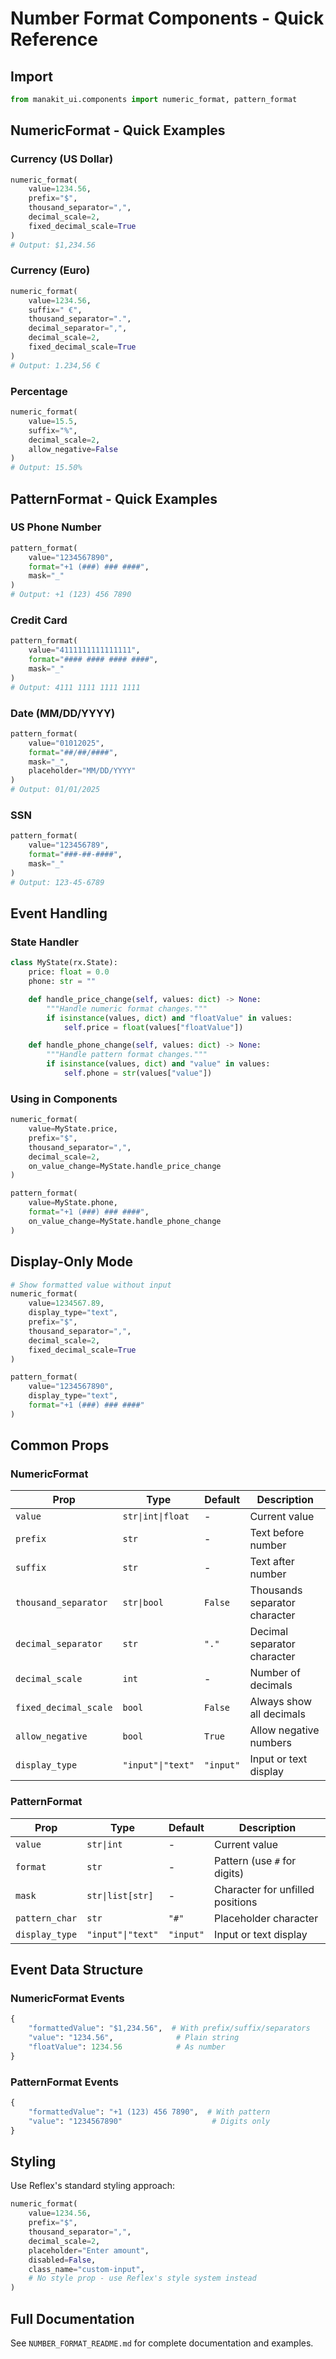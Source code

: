 # Number Format Components - Quick Reference

## Import
```python
from manakit_ui.components import numeric_format, pattern_format
```

## NumericFormat - Quick Examples

### Currency (US Dollar)
```python
numeric_format(
    value=1234.56,
    prefix="$",
    thousand_separator=",",
    decimal_scale=2,
    fixed_decimal_scale=True
)
# Output: $1,234.56
```

### Currency (Euro)
```python
numeric_format(
    value=1234.56,
    suffix=" €",
    thousand_separator=".",
    decimal_separator=",",
    decimal_scale=2,
    fixed_decimal_scale=True
)
# Output: 1.234,56 €
```

### Percentage
```python
numeric_format(
    value=15.5,
    suffix="%",
    decimal_scale=2,
    allow_negative=False
)
# Output: 15.50%
```

## PatternFormat - Quick Examples

### US Phone Number
```python
pattern_format(
    value="1234567890",
    format="+1 (###) ### ####",
    mask="_"
)
# Output: +1 (123) 456 7890
```

### Credit Card
```python
pattern_format(
    value="4111111111111111",
    format="#### #### #### ####",
    mask="_"
)
# Output: 4111 1111 1111 1111
```

### Date (MM/DD/YYYY)
```python
pattern_format(
    value="01012025",
    format="##/##/####",
    mask="_",
    placeholder="MM/DD/YYYY"
)
# Output: 01/01/2025
```

### SSN
```python
pattern_format(
    value="123456789",
    format="###-##-####",
    mask="_"
)
# Output: 123-45-6789
```

## Event Handling

### State Handler
```python
class MyState(rx.State):
    price: float = 0.0
    phone: str = ""

    def handle_price_change(self, values: dict) -> None:
        """Handle numeric format changes."""
        if isinstance(values, dict) and "floatValue" in values:
            self.price = float(values["floatValue"])

    def handle_phone_change(self, values: dict) -> None:
        """Handle pattern format changes."""
        if isinstance(values, dict) and "value" in values:
            self.phone = str(values["value"])
```

### Using in Components
```python
numeric_format(
    value=MyState.price,
    prefix="$",
    thousand_separator=",",
    decimal_scale=2,
    on_value_change=MyState.handle_price_change
)

pattern_format(
    value=MyState.phone,
    format="+1 (###) ### ####",
    on_value_change=MyState.handle_phone_change
)
```

## Display-Only Mode

```python
# Show formatted value without input
numeric_format(
    value=1234567.89,
    display_type="text",
    prefix="$",
    thousand_separator=",",
    decimal_scale=2,
    fixed_decimal_scale=True
)

pattern_format(
    value="1234567890",
    display_type="text",
    format="+1 (###) ### ####"
)
```

## Common Props

### NumericFormat
| Prop | Type | Default | Description |
|------|------|---------|-------------|
| `value` | `str\|int\|float` | - | Current value |
| `prefix` | `str` | - | Text before number |
| `suffix` | `str` | - | Text after number |
| `thousand_separator` | `str\|bool` | `False` | Thousands separator character |
| `decimal_separator` | `str` | `"."` | Decimal separator character |
| `decimal_scale` | `int` | - | Number of decimals |
| `fixed_decimal_scale` | `bool` | `False` | Always show all decimals |
| `allow_negative` | `bool` | `True` | Allow negative numbers |
| `display_type` | `"input"\|"text"` | `"input"` | Input or text display |

### PatternFormat
| Prop | Type | Default | Description |
|------|------|---------|-------------|
| `value` | `str\|int` | - | Current value |
| `format` | `str` | - | Pattern (use `#` for digits) |
| `mask` | `str\|list[str]` | - | Character for unfilled positions |
| `pattern_char` | `str` | `"#"` | Placeholder character |
| `display_type` | `"input"\|"text"` | `"input"` | Input or text display |

## Event Data Structure

### NumericFormat Events
```python
{
    "formattedValue": "$1,234.56",  # With prefix/suffix/separators
    "value": "1234.56",              # Plain string
    "floatValue": 1234.56            # As number
}
```

### PatternFormat Events
```python
{
    "formattedValue": "+1 (123) 456 7890",  # With pattern
    "value": "1234567890"                    # Digits only
}
```

## Styling

Use Reflex's standard styling approach:

```python
numeric_format(
    value=1234.56,
    prefix="$",
    thousand_separator=",",
    decimal_scale=2,
    placeholder="Enter amount",
    disabled=False,
    class_name="custom-input",
    # No style prop - use Reflex's style system instead
)
```

## Full Documentation
See `NUMBER_FORMAT_README.md` for complete documentation and examples.
